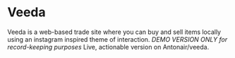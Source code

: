 # Veeda

Veeda is a web-based trade site where you can buy and sell items locally using an
instagram inspired theme of interaction.
*DEMO VERSION ONLY for record-keeping purposes* Live, actionable version on Antonair/veeda. 
